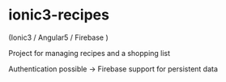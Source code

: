 # ionic3-recipes

(Ionic3 / Angular5 / Firebase )

Project for managing recipes and a shopping list

Authentication possible -> Firebase support for persistent data
